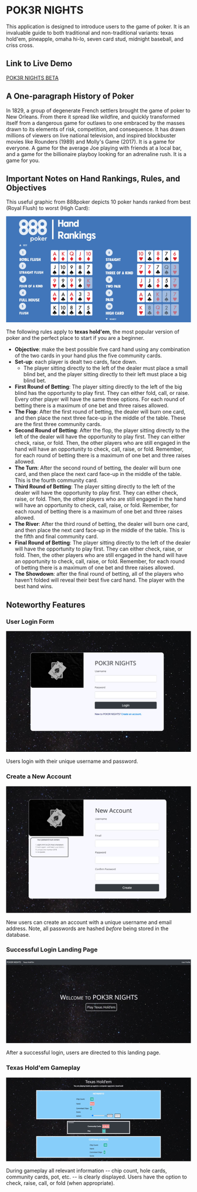 # POK3R NIGHTS

This application is designed to introduce users to the game of poker. It is an invaluable guide to both traditional and non-traditional variants: texas hold'em, pineapple, omaha hi-lo, seven card stud, midnight baseball, and criss cross.

## Link to Live Demo

[POK3R NIGHTS BETA](https://pok3r-nights.herokuapp.com/)

## A One-paragraph History of Poker

In 1829, a group of degenerate French settlers brought the game of poker to New Orleans. From there it spread like wildfire, and quickly transformed itself from a dangerous game for outlaws to one embraced by the masses drawn to its elements of risk, competition, and consequence. It has drawn millions of viewers on live national television, and inspired blockbuster movies like Rounders (1989) and Molly's Game (2017). It is a game for everyone. A game for the average Joe playing with friends at a local bar, and a game for the billionaire playboy looking for an adrenaline rush. It is a game for you.

## Important Notes on Hand Rankings, Rules, and Objectives

This useful graphic from 888poker depicts 10 poker hands ranked from best (Royal Flush) to worst (High Card):

![](./Static/Images/2022-07-12-11-08-40.png)

The following rules apply to **texas hold'em**, the most popular version of poker and the perfect place to start if you are a beginner.

* **Objective**: make the best possible five card hand using any combination of the two cards in your hand plus the five community cards.
* **Set-up**: each player is dealt two cards, face down.
  * The player sitting directly to the left of the dealer must place a small blind bet, and the player sitting directly to their left must place a big blind bet.
* **First Round of Betting**: The player sitting directly to the left of the big blind has the opportunity to play first. They can either fold, call, or raise. Every other player will have the same three options. For each round of betting there is a maximum of one bet and three raises allowed.
* **The Flop**: After the first round of betting, the dealer will burn one card, and then place the next three face-up in the middle of the table. These are the first three community cards.
* **Second Round of Betting**: After the flop, the player sitting directly to the left of the dealer will have the opportunity to play first. They can either check, raise, or fold. Then, the other players who are still engaged in the hand will have an opportunity to check, call, raise, or fold. Remember, for each round of betting there is a maximum of one bet and three raises allowed.
* **The Turn**: After the second round of betting, the dealer will burn one card, and then place the next card face-up in the middle of the table. This is the fourth community card.
* **Third Round of Betting**: The player sitting directly to the left of the dealer will have the opportunity to play first. They can either check, raise, or fold. Then, the other players who are still engaged in the hand will have an opportunity to check, call, raise, or fold. Remember, for each round of betting there is a maximum of one bet and three raises allowed.
* **The River**: After the third round of betting, the dealer will burn one card, and then place the next card face-up in the middle of the table. This is the fifth and final community card.
* **Final Round of Betting**: The player sitting directly to the left of the dealer will have the opportunity to play first. They can either check, raise, or fold. Then, the other players who are still engaged in the hand will have an opportunity to check, call, raise, or fold. Remember, for each round of betting there is a maximum of one bet and three raises allowed.
* **The Showdown**: after the final round of betting, all of the players who haven’t folded will reveal their best five card hand. The player with the best hand wins.

## Noteworthy Features

### User Login Form

![](./Static/Images/2022-07-12-10-45-06.png)

Users login with their unique username and password.

### Create a New Account

![](./Static/Images/2022-07-12-10-45-35.png)

New users can create an account with a unique username and email address. Note, all passwords are hashed *before* being stored in the database.

### Successful Login Landing Page

![](./Static/Images/2022-07-12-10-44-26.png)

After a successful login, users are directed to this landing page.

### Texas Hold'em Gameplay

![](./Static/Images/2022-07-12-10-46-00.png)

During gameplay all relevant information -- chip count, hole cards, community cards, pot, etc. -- is clearly displayed. Users have the option to check, raise, call, or fold (when appropriate).
